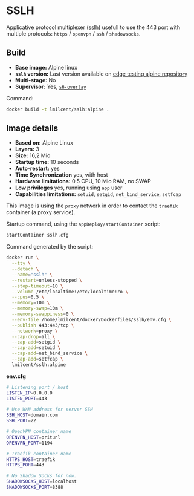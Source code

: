 # SSLH

Applicative protocol multiplexer ([sslh](https://github.com/yrutschle/sslh)) usefull to use the 443 port with multiple protocols: `https` / `openvpn` / `ssh` / `shadowsocks`.

## Build

* **Base image:** Alpine linux
* **`sslh` version:** Last version available on [edge testing alpine repository](http://dl-3.alpinelinux.org/alpine/edge/testing)
* **Multi-stage:** No
* **Supervisor:** Yes, [`s6-overlay`](https://github.com/just-containers/s6-overlay#goal)

Command:

```bash
docker build -t lmilcent/sslh:alpine .
```


## Image details

* **Based on:** Alpine Linux
* **Layers:** 3
* **Size:** 16,2 Mio
* **Startup time:** 10 seconds
* **Auto-restart:** yes
* **Time Synchronization** yes, with host
* **Hardware limitations:** 0.5 CPU, 10 Mio RAM, no SWAP
* **Low privileges** yes, running using `app` user
* **Capabilities limitations:** `setuid`, `setgid`, `net_bind_service`, `setfcap`

This image is using the `proxy` network in order to contact the `traefik` container (a proxy service).

Startup command, using the `appDeploy/startContainer` script:

```bash
startContainer sslh.cfg
```

Command generated by the script:

```bash
docker run \
  --tty \
  --detach \
  --name="sslh" \
  --restart=unless-stopped \
  --stop-timeout=10 \
  --volume /etc/localtime:/etc/localtime:ro \
  --cpus=0.5 \
  --memory=10m \
  --memory-swap=10m \
  --memory-swappiness=0 \
  --env-file /home/lmilcent/docker/Dockerfiles/sslh/env.cfg \
  --publish 443:443/tcp \
  --network=proxy \
  --cap-drop=all \
  --cap-add=setgid \
  --cap-add=setuid \
  --cap-add=net_bind_service \
  --cap-add=setfcap \
  lmilcent/sslh:alpine
```

**env.cfg**

```bash
# Listening port / host
LISTEN_IP=0.0.0.0
LISTEN_PORT=443

# Use WAN address for server SSH
SSH_HOST=domain.com
SSH_PORT=22

# OpenVPN container name
OPENVPN_HOST=pritunl
OPENVPN_PORT=1194

# Traefik container name
HTTPS_HOST=traefik
HTTPS_PORT=443

# No Shadow Socks for now.
SHADOWSOCKS_HOST=localhost
SHADOWSOCKS_PORT=8388
```
